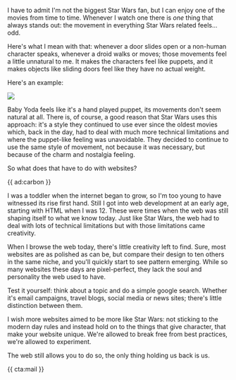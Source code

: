 I have to admit I'm not the biggest Star Wars fan, but I can enjoy one of the movies from time to time. Whenever I watch one there is _one_ thing that always stands out: the movement in everything Star Wars related feels… odd.

Here's what I mean with that: whenever a door slides open or a non-human character speaks, whenever a droid walks or moves; those movements feel a little unnatural to me. It makes the characters feel like puppets, and it makes objects like sliding doors feel like they have no actual weight. 

Here's an example:

<p>
    <img src="/resources/img/static/star-wars/star-wars.gif"/>
</p>

Baby Yoda feels like it's a hand played puppet, its movements don't seem natural at all. There is, of course, a good reason that Star Wars uses this approach: it's a style they continued to use ever since the oldest movies which, back in the day, had to deal with much more technical limitations and where the puppet-like feeling was unavoidable. They decided to continue to use the same style of movement, not because it was necessary, but because of the charm and nostalgia feeling.

So what does that have to do with websites?

{{ ad:carbon }}

I was a toddler when the internet began to grow, so I'm too young to have witnessed its rise first hand. Still I got into web development at an early age, starting with HTML when I was 12. These were times when the web was still shaping itself to what we know today. Just like Star Wars, the web had to deal with lots of technical limitations but with those limitations came creativity.

When I browse the web today, there's little creativity left to find. Sure, most websites are as polished as can be, but compare their design to ten others in the same niche, and you'll quickly start to see pattern emerging. While so many websites these days are pixel-perfect, they lack the soul and personality the web used to have. 

Test it yourself: think about a topic and do a simple google search. Whether it's email campaigns, travel blogs, social media or news sites; there's little distinction between them.

I wish more websites aimed to be more like Star Wars: not sticking to the modern day rules and instead hold on to the things that give character, that make your website unique. We're allowed to break free from best practices, we're allowed to experiment. 

The web still allows you to do so, the only thing holding us back is us.

{{ cta:mail }}
